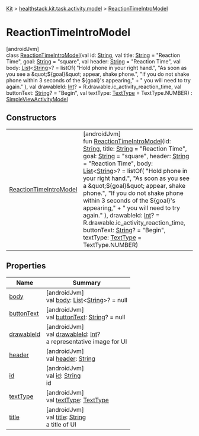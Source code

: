 
[Kit](../../../kit.html) > [healthstack.kit.task.activity.model](../index.html) > [ReactionTimeIntroModel](index.html)



# ReactionTimeIntroModel



[androidJvm]\
class [ReactionTimeIntroModel](index.html)(val id: [String](https://kotlinlang.org/api/latest/jvm/stdlib/kotlin/-string/index.html), val title: [String](https://kotlinlang.org/api/latest/jvm/stdlib/kotlin/-string/index.html) = &quot;Reaction Time&quot;, goal: [String](https://kotlinlang.org/api/latest/jvm/stdlib/kotlin/-string/index.html) = &quot;square&quot;, val header: [String](https://kotlinlang.org/api/latest/jvm/stdlib/kotlin/-string/index.html) = &quot;Reaction Time&quot;, val body: [List](https://kotlinlang.org/api/latest/jvm/stdlib/kotlin.collections/-list/index.html)&lt;[String](https://kotlinlang.org/api/latest/jvm/stdlib/kotlin/-string/index.html)&gt;? = listOf(
        &quot;Hold phone in your right hand.&quot;,
        &quot;As soon as you see a \&quot;${goal}\&quot; appear, shake phone.&quot;,
        &quot;If you do not shake phone within 3 seconds of the ${goal}\'s appearing,&quot; +
            &quot; you will need to try again.&quot;
    ), val drawableId: [Int](https://kotlinlang.org/api/latest/jvm/stdlib/kotlin/-int/index.html)? = R.drawable.ic_activity_reaction_time, val buttonText: [String](https://kotlinlang.org/api/latest/jvm/stdlib/kotlin/-string/index.html)? = &quot;Begin&quot;, val textType: [TextType](../../healthstack.kit.ui/-text-type/index.html) = TextType.NUMBER) : [SimpleViewActivityModel](../../healthstack.kit.task.activity.model.common/-simple-view-activity-model/index.html)



## Constructors


| | |
|---|---|
| [ReactionTimeIntroModel](-reaction-time-intro-model.html) | [androidJvm]<br>fun [ReactionTimeIntroModel](-reaction-time-intro-model.html)(id: [String](https://kotlinlang.org/api/latest/jvm/stdlib/kotlin/-string/index.html), title: [String](https://kotlinlang.org/api/latest/jvm/stdlib/kotlin/-string/index.html) = &quot;Reaction Time&quot;, goal: [String](https://kotlinlang.org/api/latest/jvm/stdlib/kotlin/-string/index.html) = &quot;square&quot;, header: [String](https://kotlinlang.org/api/latest/jvm/stdlib/kotlin/-string/index.html) = &quot;Reaction Time&quot;, body: [List](https://kotlinlang.org/api/latest/jvm/stdlib/kotlin.collections/-list/index.html)&lt;[String](https://kotlinlang.org/api/latest/jvm/stdlib/kotlin/-string/index.html)&gt;? = listOf(         &quot;Hold phone in your right hand.&quot;,         &quot;As soon as you see a \&quot;${goal}\&quot; appear, shake phone.&quot;,         &quot;If you do not shake phone within 3 seconds of the ${goal}\'s appearing,&quot; +             &quot; you will need to try again.&quot;     ), drawableId: [Int](https://kotlinlang.org/api/latest/jvm/stdlib/kotlin/-int/index.html)? = R.drawable.ic_activity_reaction_time, buttonText: [String](https://kotlinlang.org/api/latest/jvm/stdlib/kotlin/-string/index.html)? = &quot;Begin&quot;, textType: [TextType](../../healthstack.kit.ui/-text-type/index.html) = TextType.NUMBER) |


## Properties


| Name | Summary |
|---|---|
| [body](../../healthstack.kit.task.activity.model.common/-simple-view-activity-model/body.html) | [androidJvm]<br>val [body](../../healthstack.kit.task.activity.model.common/-simple-view-activity-model/body.html): [List](https://kotlinlang.org/api/latest/jvm/stdlib/kotlin.collections/-list/index.html)&lt;[String](https://kotlinlang.org/api/latest/jvm/stdlib/kotlin/-string/index.html)&gt;? = null |
| [buttonText](../../healthstack.kit.task.activity.model.common/-simple-view-activity-model/button-text.html) | [androidJvm]<br>val [buttonText](../../healthstack.kit.task.activity.model.common/-simple-view-activity-model/button-text.html): [String](https://kotlinlang.org/api/latest/jvm/stdlib/kotlin/-string/index.html)? = null |
| [drawableId](../../healthstack.kit.task.base/-step-model/drawable-id.html) | [androidJvm]<br>val [drawableId](../../healthstack.kit.task.base/-step-model/drawable-id.html): [Int](https://kotlinlang.org/api/latest/jvm/stdlib/kotlin/-int/index.html)?<br>a representative image for UI |
| [header](../../healthstack.kit.task.activity.model.common/-simple-view-activity-model/header.html) | [androidJvm]<br>val [header](../../healthstack.kit.task.activity.model.common/-simple-view-activity-model/header.html): [String](https://kotlinlang.org/api/latest/jvm/stdlib/kotlin/-string/index.html) |
| [id](../../healthstack.kit.task.base/-step-model/id.html) | [androidJvm]<br>val [id](../../healthstack.kit.task.base/-step-model/id.html): [String](https://kotlinlang.org/api/latest/jvm/stdlib/kotlin/-string/index.html)<br>id |
| [textType](../../healthstack.kit.task.activity.model.common/-simple-view-activity-model/text-type.html) | [androidJvm]<br>val [textType](../../healthstack.kit.task.activity.model.common/-simple-view-activity-model/text-type.html): [TextType](../../healthstack.kit.ui/-text-type/index.html) |
| [title](../../healthstack.kit.task.base/-step-model/title.html) | [androidJvm]<br>val [title](../../healthstack.kit.task.base/-step-model/title.html): [String](https://kotlinlang.org/api/latest/jvm/stdlib/kotlin/-string/index.html)<br>a title of UI |

